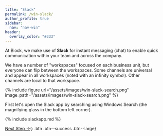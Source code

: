 ```yaml
---
title: "Slack"
permalink: /win-slack/
author_profile: true
sidebar:
  nav: "nav-win"
header:
  overlay_color: "#333"
---
```

At Block, we make use of __Slack__ for instant messaging (chat) to enable quick communication within your team and across the company. 

We have a number of "workspaces" focused on each business unit, but everyone can flip between the workspaces. Some channels are universal and appear in all workspaces (noted with an infinity symbol). Other channels are local to that workspace. 

{% include figure url="/assets/images/win-slack-search.png" image_path="/assets/images/win-slack-search.png" %}

First let's open the Slack app by searching using Windows Search (the magnifying glass in the bottom left corner).

{% include slackapp.md %}

[Next Step &rarr;](/win-das){: .btn .btn--success .btn--large}
